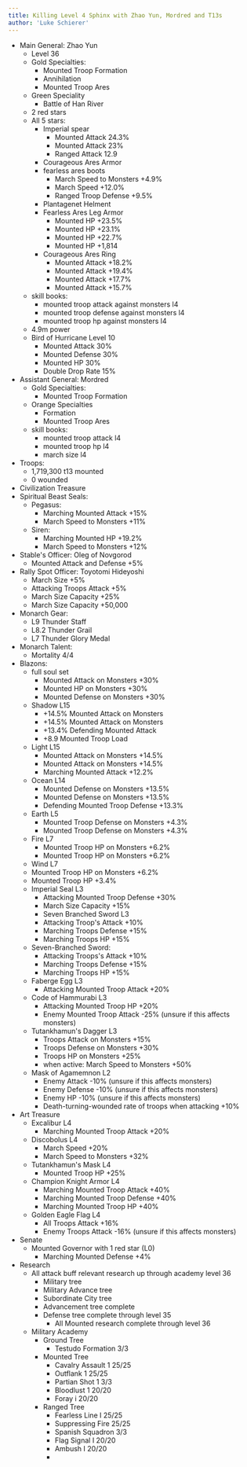 ```yaml
---
title: Killing Level 4 Sphinx with Zhao Yun, Mordred and T13s
author: 'Luke Schierer'
---
```


- Main General: Zhao Yun
  - Level 36
  - Gold Specialties:
    - Mounted Troop Formation
    - Annihilation
    - Mounted Troop Ares
  - Green Speciality
    - Battle of Han River
  - 2 red stars
  - All 5 stars:
    - Imperial spear
      - Mounted Attack 24.3%
      - Mounted Attack 23%
      - Ranged Attack 12.9
    - Courageous Ares Armor
    - fearless ares boots
      - March Speed to Monsters +4.9%
      - March Speed +12.0%
      - Ranged Troop Defense +9.5%
    - Plantagenet Helment
    - Fearless Ares Leg Armor
      - Mounted HP +23.5%
      - Mounted HP +23.1%
      - Mounted HP +22.7%
      - Mounted HP +1,814
    - Courageous Ares Ring
      - Mounted Attack +18.2%
      - Mounted Attack +19.4%
      - Mounted Attack +17.7%
      - Mounted Attack +15.7%
  - skill books:
    - mounted troop attack against monsters l4
    - mounted troop defense against monsters l4
    - mounted troop hp against monsters l4
  - 4.9m power
  - Bird of Hurricane Level 10
    - Mounted Attack 30%
    - Mounted Defense 30%
    - Mounted HP 30%
    - Double Drop Rate 15%
- Assistant General: Mordred
  - Gold Specialties:
    - Mounted Troop Formation
  - Orange Specialties
    - Formation
    - Mounted Troop Ares
  - skill books:
    - mounted troop attack l4
    - mounted troop hp l4
    - march size l4
- Troops:
  - 1,719,300 t13 mounted
  - 0 wounded
- Civilization Treasure
- Spiritual Beast Seals:
  - Pegasus:
    - Marching Mounted Attack +15%
    - March Speed to Monsters +11%
  - Siren:
    - Marching Mounted HP +19.2%
    - March Speed to Monsters +12%
- Stable's Officer: Oleg of Novgorod
  - Mounted Attack and Defense +5%
- Rally Spot Officer: Toyotomi Hideyoshi
  - March Size +5%
  - Attacking Troops Attack +5%
  - March Size Capacity +25%
  - March Size Capacity +50,000
- Monarch Gear:
  - L9 Thunder Staff
  - L8.2 Thunder Grail
  - L7 Thunder Glory Medal
- Monarch Talent:
  - Mortality 4/4
- Blazons:
  - full soul set
    - Mounted Attack on Monsters +30%
    - Mounted HP on Monsters +30%
    - Mounted Defense on Monsters +30%
  - Shadow L15
    - +14.5% Mounted Attack on Monsters
    - +14.5% Mounted Attack on Monsters
    - +13.4% Defending Mounted Attack
    - +8.9 Mounted Troop Load
  - Light L15
    - Mounted Attack on Monsters +14.5%
    - Mounted Attack on Monsters +14.5%
    - Marching Mounted Attack +12.2%
  - Ocean L14
    - Mounted Defense on Monsters +13.5%
    - Mounted Defense on Monsters +13.5%
    - Defending Mounted Troop Defense +13.3%
  - Earth L5
    - Mounted Troop Defense on Monsters +4.3%
    - Mounted Troop Defense on Monsters +4.3%
  - Fire L7
    - Mounted Troop HP on Monsters +6.2%
    - Mounted Troop HP on Monsters +6.2%
  - Wind L7
  - Mounted Troop HP on Monsters +6.2%
  - Mounted Troop HP +3.4%
  - Imperial Seal L3
    - Attacking Mounted Troop Defense +30%
    - March Size Capacity +15%
    - Seven Branched Sword L3
    - Attacking Troop's Attack +10%
    - Marching Troops Defense +15%
    - Marching Troops HP +15%
  - Seven-Branched Sword:
    - Attacking Troops's Attack +10%
    - Marching Troops Defense +15%
    - Marching Troops HP +15%
  - Faberge Egg L3
    - Attacking Mounted Troop Attack +20%
  - Code of Hammurabi L3
    - Attacking Mounted Troop HP +20%
    - Enemy Mounted Troop Attack -25% (unsure if this affects monsters)
  - Tutankhamun's Dagger L3
    - Troops Attack on Monsters +15%
    - Troops Defense on Monsters +30%
    - Troops HP on Monsters +25%
    - when active: March Speed to Monsters +50%
  - Mask of Agamemnon L2
    - Enemy Attack -10% (unsure if this affects monsters)
    - Enemy Defense -10% (unsure if this affects monsters)
    - Enemy HP -10% (unsure if this affects monsters)
    - Death-turning-wounded rate of troops when attacking +10%
- Art Treasure
  - Excalibur L4
    - Marching Mounted Troop Attack +20%
  - Discobolus L4
    - March Speed +20%
    - March Speed to Monsters +32%
  - Tutankhamun's Mask L4
    - Mounted Troop HP +25%
  - Champion Knight Armor L4
    - Marching Mounted Troop Attack +40%
    - Marching Mounted Troop Defense +40%
    - Marching Mounted Troop HP +40%
  - Golden Eagle Flag L4
    - All Troops Attack +16%
    - Enemy Troops Attack -16% (unsure if this affects monsters)
- Senate
  - Mounted Governor with 1 red star (L0)
    - Marching Mounted Defense +4%
- Research
  - All attack buff relevant research up through academy level 36
    - Military tree
    - Military Advance tree
    - Subordinate City tree
    - Advancement tree complete
    - Defense tree complete through level 35
      - All Mounted research complete through level 36
  - Military Academy
    - Ground Tree
      - Testudo Formation 3/3
    - Mounted Tree
      - Cavalry Assault 1 25/25
      - Outflank 1 25/25
      - Partian Shot 1 3/3
      - Bloodlust 1 20/20
      - Foray i 20/20
    - Ranged Tree
      - Fearless Line I 25/25
      - Suppressing Fire 25/25
      - Spanish Squadron 3/3
      - Flag Signal I 20/20
      - Ambush I 20/20
      -
